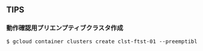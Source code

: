 ## TIPS
### 動作確認用プリエンプティブクラスタ作成
<pre>
$ gcloud container clusters create clst-ftst-01 --preemptible --machine-type=f1-micro --num-nodes=3 --disk-size=10
</pre>
